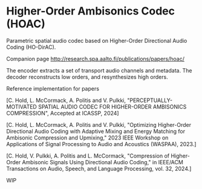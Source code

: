 # Higher-Order Ambisonics Codec (HOAC)

Parametric spatial audio codec based on Higher-Order Directional Audio Coding (HO-DirAC).

Companion page http://research.spa.aalto.fi/publications/papers/hoac/

The encoder extracts a set of transport audio channels and metadata.
The decoder reconstructs low orders, and resynthesizes high orders.

Reference implementation for papers

[C. Hold, L. McCormack, A. Politis and V. Pulkki, "PERCEPTUALLY-MOTIVATED SPATIAL AUDIO CODEC FOR HIGHER-ORDER AMBISONICS COMPRESSION", Accepted at ICASSP, 2024]

[C. Hold, L. McCormack, A. Politis and V. Pulkki, "Optimizing Higher-Order Directional Audio Coding with Adaptive Mixing and Energy Matching for Ambisonic Compression and Upmixing," 2023 IEEE Workshop on Applications of Signal Processing to Audio and Acoustics (WASPAA), 2023.]

[C. Hold, V. Pulkki, A. Politis and L. McCormack, "Compression of Higher-Order Ambisonic Signals Using Directional Audio Coding," in IEEE/ACM Transactions on Audio, Speech, and Language Processing, vol. 32, 2024.]


WIP

